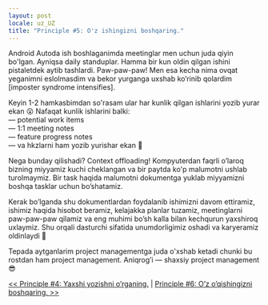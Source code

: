 ```yaml
---
layout: post
locale: uz_UZ
title: "Principle #5: O'z ishingizni boshqaring."
---
```


Android Autoda ish boshlaganimda meetinglar men uchun juda qiyin bo'lgan. Ayniqsa daily standuplar. Hamma bir kun oldin qilgan ishini pistaletdek aytib tashlardi. Paw-paw-paw! Men esa kecha nima ovqat yeganimni eslolmasdim va bekor yurganga uxshab ko’rinib qolardim [imposter syndrome intensifies].

Keyin 1-2 hamkasbimdan so'rasam ular har kunlik qilgan ishlarini yozib yurar ekan 😮 Nafaqat kunlik ishlarini balki:\
— potential work items\
— 1:1 meeting notes\
— feature progress notes\
— va hkzlarni ham yozib yurishar ekan 🤯

Nega bunday qilishadi? Context offloading! Kompyuterdan faqrli o’laroq bizning miyyamiz kuchi cheklangan va bir paytda ko'p malumotni ushlab turolmaymiz. Bir task haqida malumotni dokumentga yuklab miyyamizni boshqa tasklar uchun bo’shatamiz.

Kerak bo’lganda shu dokumentlardan foydalanib ishimizni davom ettiramiz, ishimiz haqida hisobot beramiz, kelajakka planlar tuzamiz, meetinglarni paw-paw-paw qilamiz va eng muhimi bo’sh kalla bilan kechqurun yaxshiroq uxlaymiz. Shu orqali dasturchi sifatida unumdorligimiz oshadi va karyeramiz oldinlaydi 🚀

Tepada aytganlarim project managementga juda o'xshab ketadi chunki bu rostdan ham project management. Aniqrog’i — shaxsiy project management 😎

[<< Principle #4: Yaxshi yozishni o’rganing.](/2024/01/28/principle-4-yaxshi-yozing.html) | [Principle #6: O’z o’qishingizni boshqaring. >>](/2024/02/01/principle-6-oz-oqishingizni-boshqaring.html)

